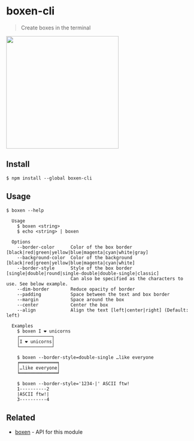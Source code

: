 # boxen-cli

> Create boxes in the terminal

<img src="screenshot.png" width="300">

## Install

```
$ npm install --global boxen-cli
```

## Usage

```
$ boxen --help

  Usage
    $ boxen <string>
    $ echo <string> | boxen

  Options
    --border-color      Color of the box border [black|red|green|yellow|blue|magenta|cyan|white|gray]
    --background-color  Color of the background [black|red|green|yellow|blue|magenta|cyan|white]
    --border-style      Style of the box border [single|double|round|single-double|double-single|classic]
                        Can also be specified as the characters to use. See below example.
    --dim-border        Reduce opacity of border
    --padding           Space between the text and box border
    --margin            Space around the box
    --center            Center the box
    --align             Align the text [left|center|right] (Default: left)

  Examples
    $ boxen I ❤ unicorns
    ┌────────────┐
    │I ❤ unicorns│
    └────────────┘

    $ boxen --border-style=double-single …like everyone
    ╒══════════════╕
    │…like everyone│
    ╘══════════════╛

    $ boxen --border-style='1234-|' ASCII ftw!
    1----------2
    |ASCII ftw!|
    3----------4

```

## Related

- [boxen](https://github.com/sindresorhus/boxen) - API for this module
